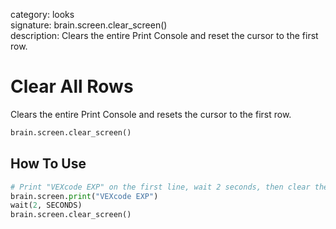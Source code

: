 category: looks  
signature: brain.screen.clear_screen()  
description: Clears the entire Print Console and reset the cursor to the first row.  

# Clear All Rows
 
Clears the entire Print Console and resets the cursor to the first row.

```python
brain.screen.clear_screen()
```

## How To Use

```python
# Print "VEXcode EXP" on the first line, wait 2 seconds, then clear the Print Console
brain.screen.print("VEXcode EXP")
wait(2, SECONDS)
brain.screen.clear_screen()
```

<advanced>
</advanced>
